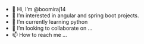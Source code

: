 - 👋 Hi, I’m @boomiraj14
- 👀 I’m interested in angular and spring boot projects.
- 🌱 I’m currently learning python 
- 💞️ I’m looking to collaborate on ...
- 📫 How to reach me ...

<!---
boomiraj14/boomiraj14 is a ✨ special ✨ repository because its `README.md` (this file) appears on your GitHub profile.
You can click the Preview link to take a look at your changes.
--->
